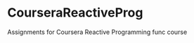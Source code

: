 CourseraReactiveProg
====================

Assignments for Coursera Reactive Programming func course
